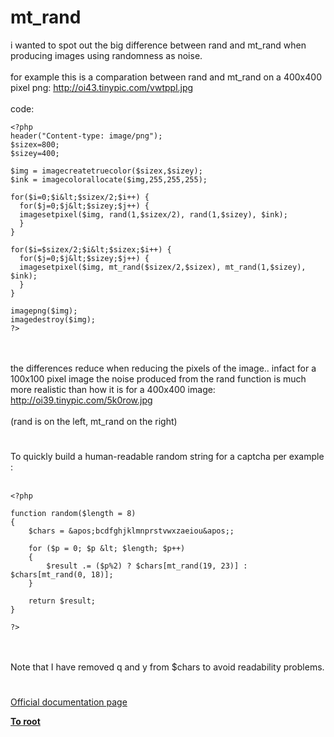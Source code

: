 # mt_rand



i wanted to spot out the big difference between rand and mt_rand when producing images using randomness as noise.<br><br>for example this is a comparation between rand and mt_rand on a 400x400 pixel png: http://oi43.tinypic.com/vwtppl.jpg<br><br>code:<br>

```
<?php
header("Content-type: image/png");
$sizex=800;
$sizey=400;

$img = imagecreatetruecolor($sizex,$sizey);
$ink = imagecolorallocate($img,255,255,255);

for($i=0;$i&lt;$sizex/2;$i++) {
  for($j=0;$j&lt;$sizey;$j++) {
  imagesetpixel($img, rand(1,$sizex/2), rand(1,$sizey), $ink);
  }
}
 
for($i=$sizex/2;$i&lt;$sizex;$i++) {
  for($j=0;$j&lt;$sizey;$j++) {
  imagesetpixel($img, mt_rand($sizex/2,$sizex), mt_rand(1,$sizey), $ink);
  }
}

imagepng($img);
imagedestroy($img);
?>
```
<br><br>the differences reduce when reducing the pixels of the image.. infact for a 100x100 pixel image the noise produced from the rand function is much more realistic than how it is for a 400x400 image: http://oi39.tinypic.com/5k0row.jpg<br><br>(rand is on the left, mt_rand on the right)  

#

To quickly build a human-readable random string for a captcha per example :<br><br>

```
<?php

function random($length = 8)
{      
    $chars = &apos;bcdfghjklmnprstvwxzaeiou&apos;;
    
    for ($p = 0; $p &lt; $length; $p++)
    {
        $result .= ($p%2) ? $chars[mt_rand(19, 23)] : $chars[mt_rand(0, 18)];
    }
    
    return $result;
}

?>
```
<br><br>Note that I have removed q and y from $chars to avoid readability problems.  

#

[Official documentation page](https://www.php.net/manual/en/function.mt-rand.php)

**[To root](/README.md)**